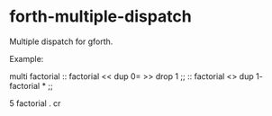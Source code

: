 # forth-multiple-dispatch

Multiple dispatch for gforth.

Example:

  multi factorial
  :: factorial << dup 0= >> drop 1 ;;
  :: factorial <<default>> dup 1- factorial * ;;

  5 factorial . cr
